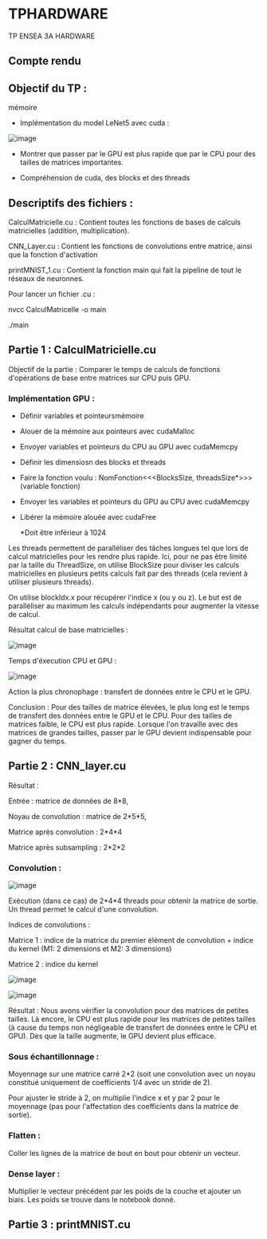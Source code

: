 # TPHARDWARE
TP ENSEA 3A HARDWARE

## Compte rendu 

## Objectif du TP :
mémoire
 - Implémentation du model LeNet5 avec cuda : 

![image](https://github.com/PriscaCarnot/TPHARDWARE/assets/120046244/8082df58-c952-4aa8-a936-bfeb7f892d80)

- Montrer que passer par le GPU est plus rapide que par le CPU pour des tailles de matrices importantes.

- Compréhension de cuda, des blocks et des threads

## Descriptifs des fichiers :  

CalculMatricielle.cu : Contient toutes les fonctions de bases de calculs matricielles (addition, multiplication).

CNN_Layer.cu : Contient les fonctions de convolutions entre matrice, ainsi que la fonction d'activation

printMNIST_1.cu : Contient la fonction main qui fait la pipeline de tout le réseaux de neuronnes. 

Pour lancer un fichier .cu : 

nvcc CalculMatricelle -o main

./main 


## Partie 1 : CalculMatricielle.cu 

Objectif de la partie : Comparer le temps de calculs de fonctions d'opérations de base entre matrices sur CPU puis GPU. 

### Implémentation GPU : 
- Définir variables et pointeursmémoire
- Alouer de la mémoire aux pointeurs avec cudaMalloc
- Envoyer variables et pointeurs du CPU au GPU avec cudaMemcpy
- Définir les dimensiosn des blocks et threads 
- Faire la fonction voulu : NomFonction<<<BlocksSize, threadsSize*>>>(variable fonction)
- Envoyer les variables et pointeurs du GPU au CPU avec cudaMemcpy
- Libérer la mémoire alouée avec cudaFree

  *Doit être inférieur à 1024

Les threads permettent de paralléliser des tâches longues tel que lors de calcul matricielles pour les rendre plus rapide. Ici, pour ne pas être limité par la taille du ThreadSize, on utilise BlockSize pour diviser les calculs matricielles en plusieurs petits calculs fait par des threads (cela revient à utiliser plusieurs threads). 

On utilise blockIdx.x pour récupérer l'indice x (ou y ou z). Le but est de paralléliser au maximum les calculs indépendants pour augmenter la vitesse de calcul.

Résultat calcul de base matricielles : 

![image](https://github.com/PriscaCarnot/TPHARDWARE/assets/118208053/f701d992-dc4f-4f12-9d4f-70efc47a8273)

Temps d'éxecution CPU et GPU : 

![image](https://github.com/PriscaCarnot/TPHARDWARE/assets/118208053/20b85af1-86aa-4515-a99d-a1feed5d32d8)

Action la plus chronophage : transfert de données entre le CPU et le GPU.

Conclusion : Pour des tailles de matrice élevées, le plus long est le temps de transfert des données entre le GPU et le CPU. Pour des tailles de matrices faible, le CPU est plus rapide. Lorsque l'on travaille avec des matrices de grandes tailles, passer par le GPU devient indispensable pour gagner du temps. 


## Partie 2 : CNN_layer.cu

Résultat :

Entrée : matrice de données de 8\*8, 

Noyau de convolution : matrice de 2\*5\*5, 

Matrice après convolution :  2\*4\*4 

Matrice après subsampling : 2\*2\*2


### Convolution : 

![image](https://github.com/PriscaCarnot/TPHARDWARE/assets/118208053/fef33c4c-a97a-4bf3-9b7b-6081d4c75e53)

Exécution (dans ce cas) de 2\*4\*4 threads pour obtenir la matrice de sortie. Un thread permet le calcul d'une convolution. 

Indices de convolutions : 

Matrice 1 : indice de la matrice du premier élément de convolution + indice du kernel (M1: 2 dimensions et M2: 3 dimensions)

Matrice 2 : indice du kernel

![image](https://github.com/PriscaCarnot/TPHARDWARE/assets/118208053/46d8f261-fab7-4b38-8843-a3449b6636e6)

![image](https://github.com/PriscaCarnot/TPHARDWARE/assets/118208053/d13650cb-f52f-479a-b06f-aee461d5f209)


Résultat : Nous avons vérifier la convolution pour des matrices de petites tailles. 
Là encore, le CPU est plus rapide pour les matrices de petites tailles (à cause du temps non négligeable de transfert de données entre le CPU et GPU). Dès que la taille augmente, le GPU devient plus efficace. 

### Sous échantillonnage :

Moyennage sur une matrice carré 2\*2 (soit une convolution avec un noyau constitué uniquement de coefficients 1/4 avec un stride de 2).

Pour ajuster le stride à 2, on multiplie l'indice x et y par 2 pour le moyennage (pas pour l'affectation des coefficients dans la matrice de sortie).

### Flatten : 

Coller les lignes de la matrice de bout en bout pour obtenir un vecteur.

### Dense layer : 

Multiplier le vecteur précédent par les poids de la couche et ajouter un biais. Les poids se trouve dans le notebook donné.

## Partie 3 : printMNIST.cu

